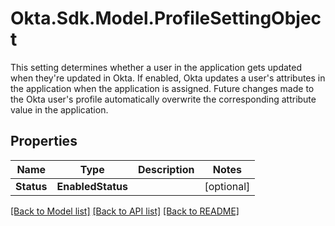 # Okta.Sdk.Model.ProfileSettingObject
This setting determines whether a user in the application gets updated when they're updated in Okta.  If enabled, Okta updates a user's attributes in the application when the application is assigned. Future changes made to the Okta user's profile automatically overwrite the corresponding attribute value in the application. 

## Properties

Name | Type | Description | Notes
------------ | ------------- | ------------- | -------------
**Status** | **EnabledStatus** |  | [optional] 

[[Back to Model list]](../README.md#documentation-for-models) [[Back to API list]](../README.md#documentation-for-api-endpoints) [[Back to README]](../README.md)

